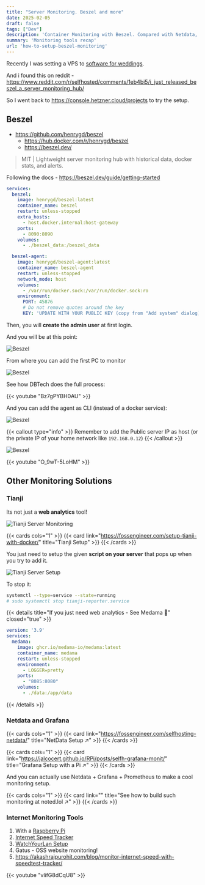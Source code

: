 ```yaml
---
title: "Server Monitoring. Beszel and more"
date: 2025-02-05
draft: false
tags: ["Dev"]
description: 'Container Monitoring with Beszel. Compared with Netdata, Grafana...'
summary: 'Monitoring tools recap'
url: 'how-to-setup-beszel-monitoring'
---
```


Recently I was setting a VPS to [software for weddings](https://jalcocert.github.io/JAlcocerT/software-for-weddings/).

And i found this on reddit - https://www.reddit.com/r/selfhosted/comments/1eb4bi5/i_just_released_beszel_a_server_monitoring_hub/

So I went back to https://console.hetzner.cloud/projects to try the setup.


## Beszel

* https://github.com/henrygd/beszel
    * https://hub.docker.com/r/henrygd/beszel
    * https://beszel.dev/

> MIT | Lightweight server monitoring hub with historical data, docker stats, and alerts.



Following the docs - https://beszel.dev/guide/getting-started

```yml
services:
  beszel:
    image: henrygd/beszel:latest
    container_name: beszel
    restart: unless-stopped
    extra_hosts:
      - host.docker.internal:host-gateway
    ports:
      - 8090:8090
    volumes:
      - ./beszel_data:/beszel_data

  beszel-agent:
    image: henrygd/beszel-agent:latest
    container_name: beszel-agent
    restart: unless-stopped
    network_mode: host
    volumes:
      - /var/run/docker.sock:/var/run/docker.sock:ro
    environment:
      PORT: 45876
      # Do not remove quotes around the key
      KEY: 'UPDATE WITH YOUR PUBLIC KEY (copy from "Add system" dialog)' #you will take it from the UI when adding a new monitor, copy the compose for the agent, and there it is
```

Then, you will **create the admin user** at first login.

And you will be at this point:

![Beszel](/blog_img/Monitoring/beszel.png)

From where you can add the first PC to monitor

![Beszel](/blog_img/Monitoring/beszel-addmonitor.png)


See how DBTech does the full process:
<!-- https://www.youtube.com/watch?v=Bz7gPYBH0AU -->
{{< youtube "Bz7gPYBH0AU" >}}

And you can add the agent as CLI (instead of a docker service):

![Beszel](/blog_img/Monitoring/beszel-agent-cli.png)

{{< callout type="info" >}}
Remember to add the Public server IP as host (or the private IP of your home network like `192.168.0.12`)
{{< /callout >}}

![Beszel](/blog_img/Monitoring/beszel-hetzner.png)

{{< youtube "O_9wT-5LoHM" >}}
<!-- https://www.youtube.com/watch?v=O_9wT-5LoHM&t=602s -->



## Other Monitoring Solutions

### Tianji


Its not just a **web analytics** tool!

![Tianji Server Monitoring](/blog_img/Monitoring/tianji-server-monit.png)

{{< cards cols="1" >}}
  {{< card link="https://fossengineer.com/setup-tianji-with-docker/" title="Tianji Setup" >}}
{{< /cards >}}

You just need to setup the given **script on your server** that pops up when you try to add it.

![Tianji Server Setup](/blog_img/Monitoring/tianji-server-script.png)

To stop it:

```sh
systemctl --type=service --state=running
# sudo systemctl stop tianji-reporter.service
```


{{< details title="If you just need web analytics - See Medama 📌" closed="true" >}}


```yml
version: '3.9'
services:
  medama:
    image: ghcr.io/medama-io/medama:latest
    container_name: medama
    restart: unless-stopped
    environment:
      - LOGGER=pretty
    ports:
      - "8085:8080"
    volumes:
      - ./data:/app/data
```

{{< /details >}}




### Netdata and Grafana


{{< cards cols="1" >}}
  {{< card link="https://fossengineer.com/selfhosting-netdata/" title="NetData Setup ↗" >}}
{{< /cards >}}

{{< cards cols="1" >}}
  {{< card link="https://jalcocert.github.io/RPi/posts/selfh-grafana-monit/" title="Grafana Setup with a Pi ↗" >}}
{{< /cards >}}

And you can actually use Netdata + Grafana + Prometheus to make a cool monitoring setup.


{{< cards cols="1" >}}
  {{< card link="" title="See how to build such monitoring at noted.lol ↗" >}}
{{< /cards >}}

### Internet Monitoring Tools

1. With a [Raspberry Pi](https://jalcocert.github.io/RPi/posts/self-internet-monit/)
2. [Internet Speed Tracker](https://fossengineer.com/selfhosting-internet-speed-tracker-with-docker/)
3. [WatchYourLan Setup](https://fossengineer.com/selfhosting-WatchYourLAN-docker/)
4. Gatus - OSS website monitoring!
5. https://akashrajpurohit.com/blog/monitor-internet-speed-with-speedtest-tracker/

<!-- https://www.youtube.com/watch?v=vlifG8dCqU8 -->
{{< youtube "vlifG8dCqU8" >}}